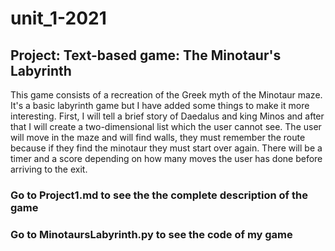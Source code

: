 # unit_1-2021
## Project: Text-based game: The Minotaur's Labyrinth

This game consists of a recreation of the Greek myth of the Minotaur maze. It's a basic labyrinth game but I have added some things to make it more interesting. First, I will tell a brief story of Daedalus and king Minos and after that I will create a two-dimensional list which the user cannot see. The user will move in the maze and will find walls, they must remember the route because if they find the minotaur they must start over again. There will be a timer and a score depending on how many moves the user has done before arriving to the exit. 


### Go to Project1.md to see the the complete description of the game
### Go to MinotaursLabyrinth.py to see the code of my game
